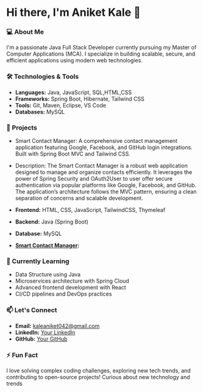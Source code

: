 # Hi there, I'm Aniket  Kale 👋

### 💻 About Me
I'm a passionate Java Full Stack Developer currently pursuing my Master of Computer Applications (MCA). I specialize in building scalable, secure, and efficient applications using modern web technologies.

### 🛠️ Technologies & Tools
- **Languages:** Java, JavaScript, SQL,HTML,CSS
- **Frameworks:** Spring Boot, Hibernate, Tailwind CSS
- **Tools:** Git, Maven, Eclipse, VS Code
- **Databases:** MySQL 

### 🔭 Projects
 - Smart Contact Manager: A comprehensive contact management application featuring Google, Facebook, and GitHub login integrations. Built with Spring Boot MVC and Tailwind CSS.

- Description: The Smart Contact Manager is a robust web application designed to manage and organize contacts efficiently. It leverages the power of Spring Security and OAuth2User to user offer secure authentication via popular platforms like Google, Facebook, and GitHub. The application’s architecture follows the MVC pattern, ensuring a clean separation of concerns and scalable development.

- **Frontend:** HTML, CSS, JavaScript, TailwindCSS, Thymeleaf
- **Backend:** Java (Spring Boot)
- **Database:**  MySQL
-  **[Smart Contact Manager](https://github.com/aniketkale07/smart-contact-manager):**

  
### 🌱 Currently Learning
- Data Structure using Java
- Microservices architecture with Spring Cloud
- Advanced frontend development with React
- CI/CD pipelines and DevOps practices

### 📫 Let's Connect
- **Email:** kaleaniket042@gmail.com
- **LinkedIn:** [Your LinkedIn](https://www.linkedin.com/in/aniket-kale09/)
- **GitHub:** [Your GitHub](https://github.com/aniketkale07)

### ⚡ Fun Fact
I love solving complex coding challenges, exploring new tech trends, and contributing to open-source projects!
Curious about new technology and trends
